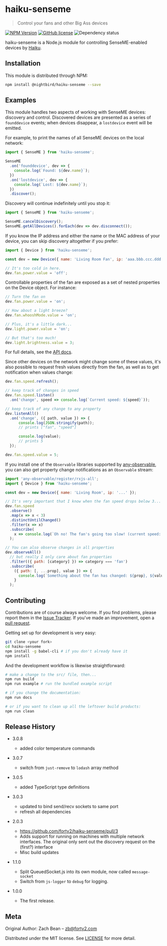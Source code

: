 # haiku-senseme
> Control your fans and other Big Ass devices

[![NPM Version][npm-image]][npm-url]
[![GitHub license](https://img.shields.io/badge/license-MIT-blue.svg)](LICENSE.md)
![Dependency status](https://david-dm.org/vivienne/haiku-senseme.svg)

haiku-senseme is a Node.js module for controlling SenseME-enabled devices by [Haiku](http://www.haikuhome.com/).

## Installation

This module is distributed through NPM:

```sh
npm install @nightbird/haiku-senseme --save
```

## Examples

This module handles two aspects of working with SenseME devices: discovery and control.  Discovered devices are presented as a series of `founddevice` events; when devices disappear, a `lostdevice` event will be emitted.

For example, to print the names of all SenseME devices on the local network:

```javascript
import { SenseME } from 'haiku-senseme';

SenseME
  .on('founddevice', dev => {
    console.log(`Found: ${dev.name}`);
  })
  .on('lostdevice', dev => {
    console.log(`Lost: ${dev.name}`);
  })
  .discover();
```

Discovery will continue indefinitely until you stop it:

```javascript
import { SenseME } from 'haiku-senseme';

SenseME.cancelDiscovery();
SenseME.getAllDevices().forEach(dev => dev.disconnect());
```

If you know the IP address and either the name or the MAC address of your device, you can skip discovery altogether if you prefer:

```javascript
import { Device } from 'haiku-senseme';

const dev = new Device({ name: 'Living Room Fan', ip: 'aaa.bbb.ccc.ddd' });

// It's too cold in here.
dev.fan.power.value = 'off';
```

Controllable properties of the fan are exposed as a set of nested properties on the Device object.  For instance:

```javascript
// Turn the fan on
dev.fan.power.value = 'on';

// How about a light breeze?
dev.fan.whooshMode.value = 'on';

// Plus, it's a little dark...
dev.light.power.value = 'on';

// But that's too much!
dev.light.brightness.value = 3;
```

For full details, see the [API docs](API.md).

Since other devices on the network might change some of these values, it's also possible to request fresh values directly from the fan, as well as to get notification when values change:

```javascript
dev.fan.speed.refresh();

// keep track of changes in speed
dev.fan.speed.listen()
  .on('change', speed => console.log(`Current speed: ${speed}`));

// keep track of any change to any property
dev.listenAll()
  .on('change', ({ path, value }) => {
      console.log(JSON.stringify(path));
      // prints ["fan", "speed"]

      console.log(value);
      // prints 5
  });

dev.fan.speed.value = 5;
```

If you install one of the `Observable` libraries supported by [any-observable](http://www.npmjs.org/package/any-observable/), you can also get property change notifications as an `Observable` stream:

```javascript
import 'any-observable/register/rxjs-all';
import { Device } from 'haiku-senseme';

const dev = new Device({ name: 'Living Room', ip: '...' });

// It's very important that I know when the fan speed drops below 3...
dev.fan.speed
  .observe()
  .map(x => x < 3)
  .distinctUntilChanged()
  .filter(x => x)
  .subscribe(
    x => console.log(`Oh no! The fan's going too slow! (current speed: ${x}`)
  );

// You can also observe changes in all properties
dev.observeAll()
  // but really I only care about fan properties
  .filter(({ path: [category] }) => category === 'fan')
  .subscribe(
    ({ path: [, ...prop], value }) => {
      console.log(`Something about the fan has changed: ${prop}, ${value}`);
    }
  );
```

## Contributing

Contributions are of course always welcome.  If you find problems, please report them in the [Issue Tracker](http://www.github.com/forty2/haiku-senseme/issues/).  If you've made an improvement, open a [pull request](http://www.github.com/forty2/haiku-senseme/pulls).

Getting set up for development is very easy:
```sh
git clone <your fork>
cd haiku-senseme
npm install -g babel-cli # if you don't already have it
npm install
```

And the development workflow is likewise straightforward:
```sh
# make a change to the src/ file, then...
npm run build
npm run example # run the bundled example script

# if you change the documentation:
npm run docs

# or if you want to clean up all the leftover build products:
npm run clean
```

## Release History
* 3.0.8
    * added color temperature commands
* 3.0.7
    * switch from `just-remove` to `lodash` array method
* 3.0.5
    * added TypeScript type definitions
* 3.0.3
    * updated to bind send/recv sockets to same port
    * refresh all dependencies
* 2.0.3
    * https://github.com/forty2/haiku-senseme/pull/3
    * Adds support for running on machines with multiple network interfaces. The original only sent out the discovery request on the (first?) interface
    * Misc build updates
* 1.1.0
    * Split QueuedSocket.js into its own module, now called `message-socket`
    * Switch from `js-logger` to `debug` for logging.

* 1.0.0
    * The first release.

## Meta
Original Author:
Zach Bean – zb@forty2.com

Distributed under the MIT license. See [LICENSE](LICENSE.md) for more detail.

[npm-image]: https://img.shields.io/npm/v/@nightbird/haiku-senseme.svg?style=flat
[npm-url]: https://npmjs.org/package/@nightbird/haiku-senseme
[npm-downloads]: https://img.shields.io/npm/dm/@nightbird/haiku-senseme.svg?style=flat
